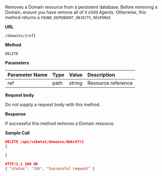 Removes a Domain resource from a persistent database. Before removing
a Domain, ensure you have remove all of it child Agents. Otherwise,
this method returns a `FOUND_DEPENDENT_OBJECTS_RESPONSE`

**URL**

`/domains/{ref}`

**Method**

`DELETE`

**Parameters**

| Parameter Name | Type   | Value | Description
| ---  | :--------- |  :--------- |  :--------- |
| ref |  path | string | Resource reference |

**Request body**

Do not supply a request body with this method.

**Response**

If successful this method removes a Domain resource.

**Sample Call**

```json
DELETE /api/v1beta1/domains/dm6c87r2
{

}

HTTP/1.1 200 OK
{ "status": "200", "Successful request" }
```
